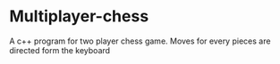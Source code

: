 # Multiplayer-chess
A c++ program for two player chess game.
Moves for every pieces are directed form the keyboard
